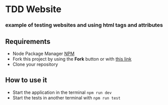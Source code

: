 # TDD Website

### example of testing websites and using html tags and attributes

## Requirements

- Node Package Manager [NPM](https://nodejs.org/en/)
- Fork this project by using the **Fork** button or with [this link](https://github.com/uptagprojects/tdd_website/fork)
- Clone your repository

## How to use it

- Start the application in the terminal `npm run dev`
- Start the tests in another terminal with `npm run test`